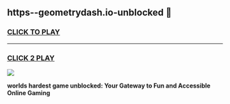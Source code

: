 
## https--geometrydash.io-unblocked 👋
<h3>
<a href="https://premium.freeplayer.one?title=https--geometrydash.io-unblocked&ref=14F">CLICK TO PLAY</a></h3>
<hr>

<h3>
<a href="https://premium.freeplayer.one?title=https--geometrydash.io-unblocked&ref=14F">CLICK 2 PLAY</a>
  
</h3>

<a href="https://premium.freeplayer.one?title=https--geometrydash.io-unblocked&ref=12F/"><img src="https://clearcache.store/games.png"></a>


**worlds hardest game unblocked: Your Gateway to Fun and Accessible Online Gaming**
